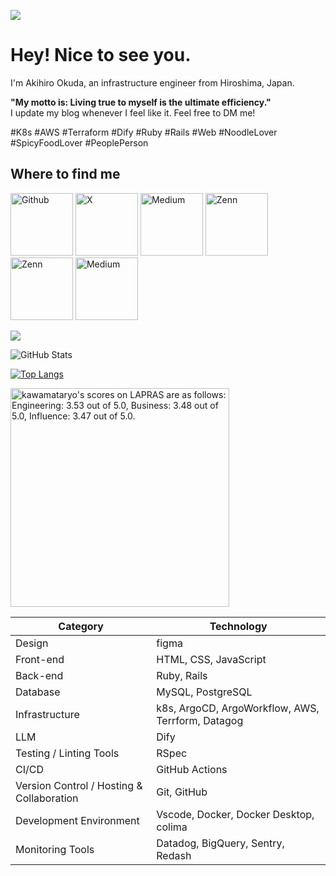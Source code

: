 ![](https://komarev.com/ghpvc/?username=aki366)

# Hey! Nice to see you.

<p>
I'm Akihiro Okuda, an infrastructure engineer from Hiroshima, Japan.</br>

<b>"My motto is: Living true to myself is the ultimate efficiency."</b></br>
I update my blog whenever I feel like it. Feel free to DM me!</br>

#K8s #AWS #Terraform #Dify #Ruby #Rails #Web #NoodleLover #SpicyFoodLover #PeoplePerson</br>
</p>

## Where to find me

<p>
  <a href="https://github.com/aki366" target="_blank"><img alt="Github" src="https://d3prslcyrefztx.cloudfront.net/icons/github-150x150-20250320.png" width="100" height="100" /></a>
  <a href="https://x.com/aki366_x" target="_blank"><img alt="X" src="https://d3prslcyrefztx.cloudfront.net/icons/x-150x150-20250320.png" width="100" height="100" /></a>
  <a href="https://www.linkedin.com/in/akihiro-okuda-039347344/" target="_blank"><img alt="Medium" src="https://d3prslcyrefztx.cloudfront.net/icons/linkedin-150x150-20250320.png" width="100" height="100" /></a>
  <a href="https://note.com/aki_366" target="_blank"><img alt="Zenn" src="https://d3prslcyrefztx.cloudfront.net/icons/note-150x150-20250320−01.png" width="100" height="100" /></a>
  <a href="https://zenn.dev/aki366" target="_blank"><img alt="Zenn" src="https://d3prslcyrefztx.cloudfront.net/icons/zenn-150x150-20250320-02.png" width="100" height="100" /></a>
  <a href="https://qiita.com/aki366" target="_blank"><img alt="Medium" src="https://d3prslcyrefztx.cloudfront.net/icons/qiita-150x150-20250320-01.png" width="100" height="100" /></a>
</p>


<!-- <img alt="my skills" src="https://skillicons.dev/icons?theme=light&perline=8&i=figma,javascript,html,css,ruby,rails,rspec,redia,mysql,dify,k8s,argo,datadog,aws,terraform,githubactions,git,github,vscode,docker" /> -->

![](https://github-profile-summary-cards.vercel.app/api/cards/profile-details?username=aki366&theme=vue)

![GitHub Stats](https://github-readme-stats.vercel.app/api?username=aki366&count_private=true)

[![Top Langs](https://github-readme-stats.vercel.app/api/top-langs/?username=aki366&layout=compact&langs_count=6)](https://github.com/anuraghazra/github-readme-stats)

<!--START_SECTION:lapras-card-->
<p ><a href="https://lapras.com/public/aki366" target="_blank" rel="noopener noreferrer"><img alt="kawamataryo's scores on LAPRAS are as follows: Engineering: 3.53 out of 5.0, Business: 3.48 out of 5.0, Influence: 3.47 out of 5.0." src="https://lapras-card-generator.vercel.app/api/svg?e=3.53&b=3.48&i=3.47&b1=%2523020E27&b2=%25230E5593&i1=%2523030E21&i2=%25231688BF&l=en" width="350" ></a></p>
<!--END_SECTION:lapras-card-->

| Category | Technology |
| --- | --- |
| Design | figma |
| Front-end | HTML, CSS, JavaScript |
| Back-end | Ruby, Rails |
| Database | MySQL, PostgreSQL |
| Infrastructure | k8s, ArgoCD, ArgoWorkflow, AWS, Terrform, Datagog |
| LLM | Dify |
| Testing / Linting Tools | RSpec |
| CI/CD | GitHub Actions |
| Version Control / Hosting & Collaboration | Git, GitHub |
| Development Environment | Vscode, Docker, Docker Desktop, colima |
| Monitoring Tools　| Datadog, BigQuery, Sentry, Redash |
